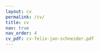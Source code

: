 ```yaml
---
layout: cv
permalink: /cv/
title: cv
nav: true
nav_order: 4
cv_pdf: cv-felix-jan-schneider.pdf
---
```

